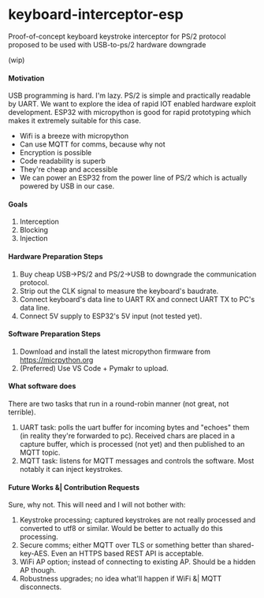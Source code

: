 # keyboard-interceptor-esp
Proof-of-concept keyboard keystroke interceptor for PS/2 protocol proposed to be used with USB-to-ps/2 hardware downgrade

(wip)

#### Motivation
USB programming is hard. I'm lazy.
PS/2 is simple and practically readable by UART.
We want to explore the idea of rapid IOT enabled hardware exploit development.
ESP32 with micropython is good for rapid prototyping which makes it extremely suitable for this case.
 - Wifi is a breeze with micropython
 - Can use MQTT for comms, because why not
 - Encryption is possible
 - Code readability is superb
 - They're cheap and accessible 
 - We can power an ESP32 from the power line of PS/2 which is actually powered by USB in our case.

#### Goals
1. Interception
2. Blocking
3. Injection

#### Hardware Preparation Steps
1. Buy cheap USB->PS/2 and PS/2->USB to downgrade the communication protocol.
2. Strip out the CLK signal to measure the keyboard's baudrate.
3. Connect keyboard's data line to UART RX and connect UART TX to PC's data line.
4. Connect 5V supply to ESP32's 5V input (not tested yet). 

#### Software Preparation Steps
1. Download and install the latest micropython firmware from https://micrpython.org
2. (Preferred) Use VS Code + Pymakr to upload.

#### What software does
There are two tasks that run in a round-robin manner (not great, not terrible).
1. UART task: polls the uart buffer for incoming bytes and "echoes" them (in reality they're forwarded to pc). Received chars are placed in a capture buffer, which is processed (not yet) and then published to an MQTT topic.
2. MQTT task: listens for MQTT messages and controls the software. Most notably it can inject keystrokes.

#### Future Works &| Contribution Requests
Sure, why not. This will need and I will not bother with:
1. Keystroke processing; captured keystrokes are not really processed and converted to utf8 or similar. Would be better to actually do this processing. 
1. Secure comms; either MQTT over TLS or something better than shared-key-AES. Even an HTTPS based REST API is acceptable. 
1. WiFi AP option; instead of connecting to existing AP. Should be a hidden AP though.
1. Robustness upgrades; no idea what'll happen if WiFi &| MQTT disconnects.
